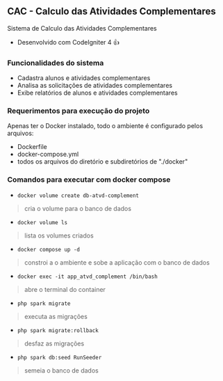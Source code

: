## CAC - Calculo das Atividades Complementares
Sistema de Calculo das Atividades Complementares
- Desenvolvido com CodeIgniter 4 :+1:

### Funcionalidades do sistema
- Cadastra alunos e atividades complementares
- Analisa as solicitações de atividades complementares
- Exibe relatórios de alunos e atividades complementares

### Requerimentos para execução do projeto

Apenas ter o Docker instalado,
todo o ambiente é configurado pelos arquivos:
- Dockerfile
- docker-compose.yml
- todos os arquivos do diretório e subdiretórios de "./docker"

### Comandos para executar com docker compose

- `docker volume create db-atvd-complement`
> cria o volume para o banco de dados
- `docker volume ls`
> lista os volumes criados
- `docker compose up -d`
> constroi a o ambiente e sobe a aplicação com o banco de dados
- `docker exec -it app_atvd_complement /bin/bash`
> abre o terminal do container
- `php spark migrate`
> executa as migrações
- `php spark migrate:rollback`
> desfaz as migrações
- `php spark db:seed RunSeeder`
> semeia o banco de dados

